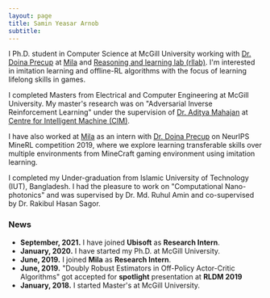```yaml
---
layout: page
title: Samin Yeasar Arnob
subtitle: 
---
```


I Ph.D. student in Computer Science at McGill University working with [Dr. Doina Precup][3] at [Mila][1] and [Reasoning and learning lab (rllab)][2]. I'm interested in imitation learning and offline-RL algorithms with the focus of learning lifelong skills in games.

I completed Masters from Electrical and Computer Engineering at McGill University.  My master's research was on "Adversarial Inverse Reinforcement Learning" under the supervision of [Dr. Aditya Mahajan][4] at [Centre for Intelligent Machine (CIM)][5].

I have also worked at [Mila][1] as an intern with [Dr. Doina Precup][3] on NeurIPS MineRL competition 2019, where we explore learning transferable skills over multiple environments from MineCraft gaming environment using imitation learning.

I completed my Under-graduation from Islamic University of Technology (IUT), Bangladesh. I had the pleasure to work on "Computational Nano-photonics" and was supervised by Dr. Md. Ruhul Amin and co-supervised by Dr. Rakibul Hasan Sagor.

[1]:https://mila.quebec/
[2]:http://rl.cs.mcgill.ca/
[3]:https://www.linkedin.com/in/doina-precup-1ba61314/
[4]:http://www.ece.mcgill.ca/~amahaj1/
[5]:https://www.mcgill.ca/cim/


### News

* **September, 2021.** I have joined **Ubisoft** as **Research Intern**.
* **January, 2020.** I have started my Ph.D. at McGill University.
* **June, 2019.** I joined **Mila** as **Research Intern**.
* **June, 2019.** "Doubly Robust Estimators in Off-Policy Actor-Critic Algorithms" got accepted for **spotlight** presentation at **RLDM 2019**
* **January, 2018.** I started Master's at McGill University.

